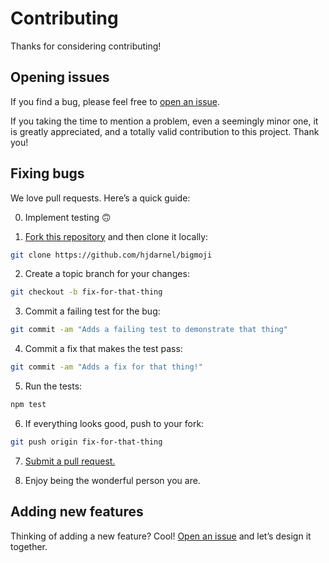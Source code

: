 # Contributing

Thanks for considering contributing!

## Opening issues

If you find a bug, please feel free to [open an issue](https://github.com/hjdarnel/bigmoji/issues).

If you taking the time to mention a problem, even a seemingly minor one, it is greatly appreciated, and a totally valid contribution to this project. Thank you!

## Fixing bugs

We love pull requests. Here’s a quick guide:

0. Implement testing 🙃

1. [Fork this repository](https://github.com/hjdarnel/bigmoji/fork) and then clone it locally:

  ```bash
  git clone https://github.com/hjdarnel/bigmoji
  ```

2. Create a topic branch for your changes:

  ```bash
  git checkout -b fix-for-that-thing
  ```
3. Commit a failing test for the bug:

  ```bash
  git commit -am "Adds a failing test to demonstrate that thing"
  ```

4. Commit a fix that makes the test pass:

  ```bash
  git commit -am "Adds a fix for that thing!"
  ```

5. Run the tests:

  ```bash
  npm test
  ```

6. If everything looks good, push to your fork:

  ```bash
  git push origin fix-for-that-thing
  ```

7. [Submit a pull request.](https://help.github.com/articles/creating-a-pull-request)

8. Enjoy being the wonderful person you are.

## Adding new features

Thinking of adding a new feature? Cool! [Open an issue](https://github.com/hjdarnel/bigmoji/issues) and let’s design it together.